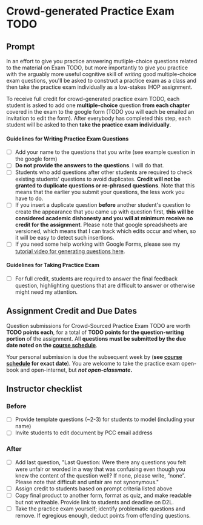 # Crowd-generated Practice Exam TODO

## Prompt

In an effort to give you practice answering mutliple-choice questions related to the material on Exam TODO, but more importantly to give you practice with the arguably more useful cognitive skill of _writing_ good multiple-choice exam questions, you'll be asked to construct a practice exam as a class and then take the practice exam individually as a low-stakes IHOP assignment.

To receive full credit for crowd-generated practice exam TODO, each student is asked to add one **multiple-choice** question **from each chapter** covered in the exam to the google form (TODO you will each be emailed an invitation to edit the form). After everybody has completed this step, each student will be asked to then **take the practice exam individually**.

#### Guidelines for Writing Practice Exam Questions

- [ ] Add your name to the questions that you write (see example question in the google form)
- [ ] **Do not provide the answers to the questions**. I will do that.
- [ ] Students who add questions after other students are required to check existing students' questions to avoid duplicates. **Credit will not be granted to duplicate questions or re-phrased questions**. Note that this means that the earlier you submit your questions, the less work you have to do.
- [ ] If you insert a duplicate question **before** another student's question to create the appearance that you came up with question first, **this will be considered academic dishonesty and you will at minimum receive no credit for the assignment**. Please note that google spreadsheets are versioned, which means that I can track which edits occur and when, so it will be easy to detect such insertions.
- [ ] If you need some help working with Google Forms, please see my [tutorial video for generating questions here](TODO).

#### Guidelines for Taking Practice Exam

- [ ] For full credit, students are required to answer the final feedback question, highlighting questions that are difficult to answer or otherwise might need my attention.


## Assignment Credit and Due Dates

Question submissions for Crowd-Sourced Practice Exam TODO are worth **TODO points each**, for a total of **TODO points for the question-writing portion** of the assignment. All **questions must be submitted by the due date noted on the [course schedule](TODO)**.

Your personal submission is due the subsequent week by (**see [course schedule](TODO) for exact date**). You are welcome to take the practice exam open-book and open-internet, but **_not open-classmate_.**


## Instructor checklist

### Before

- [ ] Provide template questions (~2-3) for students to model (including your name)
- [ ] Invite students to edit document by PCC email address

### After

- [ ] Add last question, "Last Question: Were there any questions you felt were unfair or worded in a way that was confusing even though you knew the content of the question well? If none, please write, “none”. Please note that difficult and unfair are not synonymous."
- [ ] Assign credit to students based on prompt criteria listed above
- [ ] Copy final product to another form, format as quiz, and make readable but not writeable. Provide link to students and deadline on D2L.
- [ ] Take the practice exam yourself; identify problematic questions and remove. If egregious enough, deduct points from offending questions.
